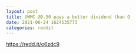 ```yaml
--- 
layout: post 
title: UWMC @9.50 pays a better dividend than O 
date: 2021-06-24 1624535773 
categories: reddit 
--- 
```

https://redd.it/o6zdc9